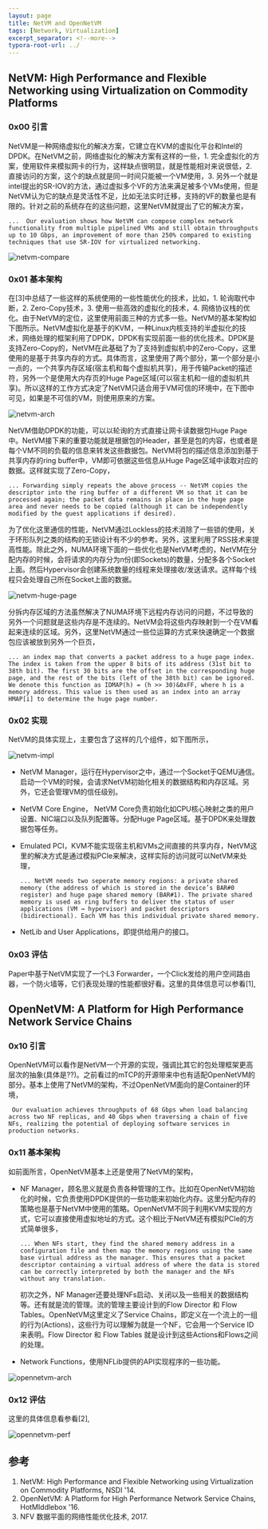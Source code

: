 ```yaml
---
layout: page
title: NetVM and OpenNetVM
tags: [Network, Virtualization]
excerpt_separator: <!--more-->
typora-root-url: ../
---
```


## NetVM: High Performance and Flexible Networking using Virtualization on Commodity Platforms
### 0x00 引言

   NetVM是一种网络虚拟化的解决方案，它建立在KVM的虚拟化平台和Intel的DPDK。在NetVM之前，网络虚拟化的解决方案有这样的一些，1. 完全虚拟化的方案，使用软件来模拟网卡的行为，这样缺点很明显，就是性能相对来说很低，2. 直接访问的方案，这个的缺点就是同一时间只能被一个VM使用，3. 另外一个就是intel提出的SR-IOV的方法，通过虚拟多个VF的方法来满足被多个VMs使用，但是NetVM认为它的缺点是灵活性不足，比如无法实时迁移，支持的VF的数量也是有限的。针对之前的系统存在的这些问题，这里NetVM就提出了它的解决方案，

```
...  Our evaluation shows how NetVM can compose complex network functionality from multiple pipelined VMs and still obtain throughputs up to 10 Gbps, an improvement of more than 250% compared to existing techniques that use SR-IOV for virtualized networking.
```

![netvm-compare](/assets/img/netvm-compare.png)

### 0x01 基本架构

  在[3]中总结了一些这样的系统使用的一些性能优化的技术，比如，1. 轮询取代中断，2. Zero-Copy技术，3. 使用一些高效的虚拟化的技术，4. 网络协议栈的优化。由于NetVM的定位，这里使用前面三种的方式多一些。NetVM的基本架构如下图所示。NetVM虚拟化是基于的KVM，一种Linux内核支持的半虚拟化的技术，网络处理的框架利用了DPDK，DPDK有实现前面一些的优化技术。DPDK是支持Zero-Copy的，NetVM在此基础了为了支持到虚拟机中的Zero-Copy，这里使用的是基于共享内存的方式。具体而言，这里使用了两个部分，第一个部分是小一点的，一个共享内存区域(宿主机和每个虚拟机共享)，用于传输Packet的描述符，另外一个是使用大内存页的Huge Page区域(可以宿主机和一组的虚拟机共享)。所以这样的工作方式决定了NetVM只适合用于VM可信的环境中，在下图中可见，如果是不可信的VM，则使用原来的方案。

![netvm-arch](/assets/img/netvm-arch.png)

  NetVM借助DPDK的功能，可以以轮询的方式直接让网卡读数据包Huge Page中。NetVM接下来的重要功能就是根据包的Header，甚至是包的内容，也或者是每个VM不同的负载的信息来转发这些数据包。NetVM将包的描述信息添加到基于共享内存的ring buffer中，VM即可依据这些信息从Huge Page区域中读取对应的数据。这样就实现了Zero-Copy，

```
... Forwarding simply repeats the above process -- NetVM copies the descriptor into the ring buffer of a different VM so that it can be processed again; the packet data remains in place in the huge page area and never needs to be copied (although it can be independently modified by the guest applications if desired).
```

 为了优化这里通信的性能，NetVM通过Lockless的技术消除了一些锁的使用，关于环形队列之类的结构的无锁设计有不少的参考。另外，这里利用了RSS技术来提高性能。除此之外，NUMA环境下面的一些优化也是NetVM考虑的，NetVM在分配内存的时候，会将请求的内存分为n份(即Sockets)的数量，分配多各个Socket上面。然后Hypervisor会创建系统数量的线程来处理接收/发送请求。这样每个线程只会处理自己所在Socket上面的数据。

![netvm-huge-page](/assets/img/netvm-huge-page.png)

  分拆内存区域的方法虽然解决了NUMA环境下远程内存访问的问题，不过导致的另外一个问题就是这些内存是不连续的。NetVM会将这些内存映射到一个在VM看起来连续的区域。另外，这里NetVM通过一些位运算的方式来快速确定一个数据包应该被放到另外一个巨页，

```
... an index map that converts a packet address to a huge page index. The index is taken from the upper 8 bits of its address (31st bit to 38th bit). The first 30 bits are the offset in the corresponding huge page, and the rest of the bits (left of the 38th bit) can be ignored. We denote this function as IDMAP(h) = (h >> 30)&0xFF, where h is a memory address. This value is then used as an index into an array HMAP[i] to determine the huge page number.
```

### 0x02 实现

NetVM的具体实现上，主要包含了这样的几个组件，如下图所示，

![netvm-impl](/assets/img/netvm-impl.png)

* NetVM Manager，运行在Hypervisor之中，通过一个Socket于QEMU通信。启动一个VM的时候，会请求NetVM初始化相关的数据结构和内存区域。另外，它还会管理VM的信任级别。

* NetVM Core Engine， NetVM Core负责初始化如CPU核心映射之类的用户设置、NIC端口以及队列配置等。分配Huge Page区域。基于DPDK来处理数据包等任务。

* Emulated PCI，KVM不能实现宿主机和VMs之间直接的共享内存，NetVM这里的解决方式是通过模拟PCIe来解决，这样实际的访问就可以NetVM来处理，

  ```
  ... NetVM needs two seperate memory regions: a private shared memory (the address of which is stored in the device’s BAR#0 register) and huge page shared memory (BAR#1). The private shared memory is used as ring buffers to deliver the status of user applications (VM → hypervisor) and packet descriptors (bidirectional). Each VM has this individual private shared memory.
  ```

* NetLib and User Applications，即提供给用户的接口。

### 0x03 评估

  Paper中基于NetVM实现了一个L3 Forwarder，一个Click发给的用户空间路由器，一个防火墙等，它们表现处理的性能都很好看。这里的具体信息可以参看[1],

## OpenNetVM: A Platform for High Performance Network Service Chains

### 0x10 引言

  OpenNetVM可以看作是NetVM一个开源的实现，强调比其它的包处理框架更高层次的抽象(具体是??)。之前看过的mTCP的开源带来中也有适配OpenNetVM的部分。基本上使用了NetVM的架构，不过OpenNetVM面向的是Container的环境，

```
 Our evaluation achieves throughputs of 68 Gbps when load balancing across two NF replicas, and 40 Gbps when traversing a chain of five NFs, realizing the potential of deploying software services in production networks.
```

### 0x11 基本架构

 如前面所言，OpenNetVM基本上还是使用了NetVM的架构，

* NF Manager，顾名思义就是负责各种管理的工作。比如在OpenNetVM初始化的时候，它负责使用DPDK提供的一些功能来初始化内存。这里分配内存的策略也是基于NetVM中使用的策略。OpenNetVM不同于利用KVM实现的方式，它可以直接使用虚拟地址的方式。这个相比于NetVM还有模拟PCIe的方式简单很多，

  ```
  ... When NFs start, they find the shared memory address in a configuration file and then map the memory regions using the same base virtual address as the manager. This ensures that a packet descriptor containing a virtual address of where the data is stored can be correctly interpreted by both the manager and the NFs without any translation. 
  ```

  初次之外，NF Manager还要处理NFs启动、关闭以及一些相关的数据结构等。还有就是流的管理。流的管理主要设计到的Flow Director 和 Flow Tables。OpenNetVM这里定义了Service Chains，即定义在一个流上的一组的行为(Actions)，这些行为可以理解为就是一个NF，它会用一个Service ID来表明。Flow Director 和 Flow Tables 就是设计到这些Actions和Flows之间的处理。

* Network Functions，使用NFLib提供的API实现程序的一些功能。

![opennetvm-arch](/assets/img/opennetvm-arch.png)  

### 0x12 评估

  这里的具体信息看参看[2],

![opennetvm-perf](/assets/img/opennetvm-perf.png)

## 参考

1. NetVM: High Performance and Flexible Networking using Virtualization on Commodity Platforms, NSDI '14.
2. OpenNetVM: A Platform for High Performance Network Service Chains, HotMIddlebox '16.
3. NFV 数据平面的网络性能优化技术, 2017.